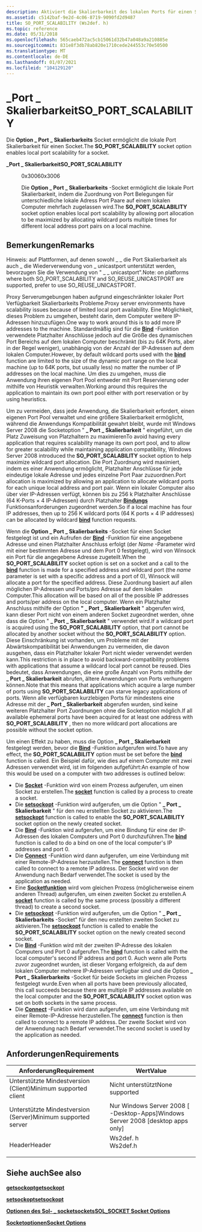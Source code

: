 ```yaml
---
description: Aktiviert die Skalierbarkeit des lokalen Ports für einen Socket.
ms.assetid: c5142baf-9e2d-4c06-8719-9090fd2d9487
title: SO_PORT_SCALABILITY (Ws2def. h)
ms.topic: reference
ms.date: 05/31/2018
ms.openlocfilehash: 565caeb472ac5cb15061d32b47a048a9a210885e
ms.sourcegitcommit: 831e8f3db78ab820e1710cede244553c70e50500
ms.translationtype: MT
ms.contentlocale: de-DE
ms.lasthandoff: 01/07/2021
ms.locfileid: "104129120"
---
```

# <a name="so_port_scalability"></a><span data-ttu-id="49cee-103">\_Port \_ Skalierbarkeit</span><span class="sxs-lookup"><span data-stu-id="49cee-103">SO\_PORT\_SCALABILITY</span></span>

<span data-ttu-id="49cee-104">Die **Option \_ Port \_ Skalierbarkeits** Socket ermöglicht die lokale Port Skalierbarkeit für einen Socket.</span><span class="sxs-lookup"><span data-stu-id="49cee-104">The **SO\_PORT\_SCALABILITY** socket option enables local port scalability for a socket.</span></span>

<dl> <dt>

<span data-ttu-id="49cee-105"><span id="SO_PORT_SCALABILITY"></span><span id="so_port_scalability"></span>**\_Port \_ Skalierbarkeit**</span><span class="sxs-lookup"><span data-stu-id="49cee-105"><span id="SO_PORT_SCALABILITY"></span><span id="so_port_scalability"></span>**SO\_PORT\_SCALABILITY**</span></span>
</dt> <dd> <dl> <dt>

<span data-ttu-id="49cee-106">0x3006</span><span class="sxs-lookup"><span data-stu-id="49cee-106">0x3006</span></span>
</dt> <dt>



<span data-ttu-id="49cee-107">Die **Option \_ Port \_ Skalierbarkeits** -Socket ermöglicht die lokale Port Skalierbarkeit, indem die Zuordnung von Port Belegungen für unterschiedliche lokale Adress Port Paare auf einem lokalen Computer mehrfach zugelassen wird.</span><span class="sxs-lookup"><span data-stu-id="49cee-107">The **SO\_PORT\_SCALABILITY** socket option enables local port scalability by allowing port allocation to be maximized by allocating wildcard ports multiple times for different local address port pairs on a local machine.</span></span>


</dt> </dl> </dd> </dl>

## <a name="remarks"></a><span data-ttu-id="49cee-108">Bemerkungen</span><span class="sxs-lookup"><span data-stu-id="49cee-108">Remarks</span></span>

<span data-ttu-id="49cee-109">Hinweis: auf Plattformen, auf denen sowohl \_ \_ die Port Skalierbarkeit als auch \_ die Wiederverwendung von \_ unicastport unterstützt werden, bevorzugen Sie die Verwendung von " \_ \_ unicastport".</span><span class="sxs-lookup"><span data-stu-id="49cee-109">Note: on platforms where both SO\_PORT\_SCALABILITY and SO\_REUSE\_UNICASTPORT are supported, prefer to use SO\_REUSE\_UNICASTPORT.</span></span>

<span data-ttu-id="49cee-110">Proxy Serverumgebungen haben aufgrund eingeschränkter lokaler Port Verfügbarkeit Skalierbarkeits Probleme.</span><span class="sxs-lookup"><span data-stu-id="49cee-110">Proxy server environments have scalability issues because of limited local port availability.</span></span> <span data-ttu-id="49cee-111">Eine Möglichkeit, dieses Problem zu umgehen, besteht darin, dem Computer weitere IP-Adressen hinzuzufügen.</span><span class="sxs-lookup"><span data-stu-id="49cee-111">One way to work around this is to add more IP addresses to the machine.</span></span> <span data-ttu-id="49cee-112">Standardmäßig sind für die [**Bind**](/windows/desktop/api/winsock/nf-winsock-bind) -Funktion verwendete Platzhalter Anschlüsse jedoch auf die Größe des dynamischen Port Bereichs auf dem lokalen Computer beschränkt (bis zu 64K Ports, aber in der Regel weniger), unabhängig von der Anzahl der IP-Adressen auf dem lokalen Computer.</span><span class="sxs-lookup"><span data-stu-id="49cee-112">However, by default wildcard ports used with the [**bind**](/windows/desktop/api/winsock/nf-winsock-bind) function are limited to the size of the dynamic port range on the local machine (up to 64K ports, but usually less) no matter the number of IP addresses on the local machine.</span></span> <span data-ttu-id="49cee-113">Um dies zu umgehen, muss die Anwendung ihren eigenen Port Pool entweder mit Port Reservierung oder mithilfe von Heuristik verwalten.</span><span class="sxs-lookup"><span data-stu-id="49cee-113">Working around this requires the application to maintain its own port pool either with port reservation or by using heuristics.</span></span>

<span data-ttu-id="49cee-114">Um zu vermeiden, dass jede Anwendung, die Skalierbarkeit erfordert, einen eigenen Port Pool verwaltet und eine größere Skalierbarkeit ermöglicht, während die Anwendungs Kompatibilität gewahrt bleibt, wurde mit Windows Server 2008 die Socketoption " **\_ Port \_ Skalierbarkeit** " eingeführt, um die Platz Zuweisung von Platzhaltern zu maximieren</span><span class="sxs-lookup"><span data-stu-id="49cee-114">To avoid having every application that requires scalability manage its own port pool, and to allow for greater scalability while maintaining application compatibility, Windows Server 2008 introduced the **SO\_PORT\_SCALABILITY** socket option to help maximize wildcard port allocation.</span></span> <span data-ttu-id="49cee-115">Die Port Zuordnung wird maximiert, indem es einer Anwendung ermöglicht, Platzhalter Anschlüsse für jede eindeutige lokale Adresse und jedes einzelne Port Paar zuzuordnen.</span><span class="sxs-lookup"><span data-stu-id="49cee-115">Port allocation is maximized by allowing an application to allocate wildcard ports for each unique local address and port pair.</span></span> <span data-ttu-id="49cee-116">Wenn ein lokaler Computer also über vier IP-Adressen verfügt, können bis zu 256 k Platzhalter Anschlüsse (64 K-Ports × 4 IP-Adressen) durch Platzhalter [**Bindungs**](/windows/desktop/api/winsock/nf-winsock-bind) Funktionsanforderungen zugeordnet werden.</span><span class="sxs-lookup"><span data-stu-id="49cee-116">So if a local machine has four IP addresses, then up to 256 K wildcard ports (64 K ports × 4 IP addresses) can be allocated by wildcard [**bind**](/windows/desktop/api/winsock/nf-winsock-bind) function requests.</span></span>

<span data-ttu-id="49cee-117">Wenn die **Option \_ Port \_ Skalierbarkeits** -Socket für einen Socket festgelegt ist und ein Aufrufen der [**Bind**](/windows/desktop/api/winsock/nf-winsock-bind) -Funktion für eine angegebene Adresse und einen Platzhalter Anschluss erfolgt (der *Name* -Parameter wird mit einer bestimmten Adresse und dem Port 0 festgelegt), wird von Winsock ein Port für die angegebene Adresse zugeteilt.</span><span class="sxs-lookup"><span data-stu-id="49cee-117">When the **SO\_PORT\_SCALABILITY** socket option is set on a socket and a call to the [**bind**](/windows/desktop/api/winsock/nf-winsock-bind) function is made for a specified address and wildcard port (the *name* parameter is set with a specific address and a port of 0), Winsock will allocate a port for the specified address.</span></span> <span data-ttu-id="49cee-118">Diese Zuordnung basiert auf allen möglichen IP-Adressen und Ports/pro Adresse auf dem lokalen Computer.</span><span class="sxs-lookup"><span data-stu-id="49cee-118">This allocation will be based on all of the possible IP addresses and ports/per address on the local computer.</span></span> <span data-ttu-id="49cee-119">Wenn ein Platzhalter Anschluss mithilfe der Option **" \_ Port \_ Skalierbarkeit** " abgerufen wird, kann dieser Port nicht von einem anderen Socket zugeordnet werden, ohne dass die Option " **\_ Port \_ Skalierbarkeit** " verwendet wird.</span><span class="sxs-lookup"><span data-stu-id="49cee-119">If a wildcard port is acquired using the **SO\_PORT\_SCALABILITY** option, that port cannot be allocated by another socket without the **SO\_PORT\_SCALABILITY** option.</span></span> <span data-ttu-id="49cee-120">Diese Einschränkung ist vorhanden, um Probleme mit der Abwärtskompatibilität bei Anwendungen zu vermeiden, die davon ausgehen, dass ein Platzhalter lokaler Port nicht wieder verwendet werden kann.</span><span class="sxs-lookup"><span data-stu-id="49cee-120">This restriction is in place to avoid backward-compatibility problems with applications that assume a wildcard local port cannot be reused.</span></span> <span data-ttu-id="49cee-121">Dies bedeutet, dass Anwendungen, die eine große Anzahl von Ports mithilfe der **\_ Port \_ Skalierbarkeit** abrufen, ältere Anwendungen von Ports verhungern können.</span><span class="sxs-lookup"><span data-stu-id="49cee-121">Note that this means that applications which acquire a large number of ports using **SO\_PORT\_SCALABILITY** can starve legacy applications of ports.</span></span> <span data-ttu-id="49cee-122">Wenn alle verfügbaren kurzlebigen Ports für mindestens eine Adresse mit der **\_ Port \_ Skalierbarkeit** abgerufen wurden, sind keine weiteren Platzhalter Port Zuordnungen ohne die Socketoption möglich.</span><span class="sxs-lookup"><span data-stu-id="49cee-122">If all available ephemeral ports have been acquired for at least one address with **SO\_PORT\_SCALABILITY** , then no more wildcard port allocations are possible without the socket option.</span></span>

<span data-ttu-id="49cee-123">Um einen Effekt zu haben, muss die Option **\_ Port \_ Skalierbarkeit** festgelegt werden, bevor die [**Bind**](/windows/desktop/api/winsock/nf-winsock-bind) -Funktion aufgerufen wird.</span><span class="sxs-lookup"><span data-stu-id="49cee-123">To have any effect, the **SO\_PORT\_SCALABILITY** option must be set before the [**bind**](/windows/desktop/api/winsock/nf-winsock-bind) function is called.</span></span> <span data-ttu-id="49cee-124">Ein Beispiel dafür, wie dies auf einem Computer mit zwei Adressen verwendet wird, ist im folgenden aufgeführt:</span><span class="sxs-lookup"><span data-stu-id="49cee-124">An example of how this would be used on a computer with two addresses is outlined below:</span></span>

-   <span data-ttu-id="49cee-125">Die [**Socket**](/windows/desktop/api/Winsock2/nf-winsock2-socket) -Funktion wird von einem Prozess aufgerufen, um einen Socket zu erstellen.</span><span class="sxs-lookup"><span data-stu-id="49cee-125">The [**socket**](/windows/desktop/api/Winsock2/nf-winsock2-socket) function is called by a process to create a socket.</span></span>
-   <span data-ttu-id="49cee-126">Die [**setsockopt**](/windows/desktop/api/winsock/nf-winsock-setsockopt) -Funktion wird aufgerufen, um die Option " **\_ Port \_ Skalierbarkeit** " für den neu erstellten Socket zu aktivieren.</span><span class="sxs-lookup"><span data-stu-id="49cee-126">The [**setsockopt**](/windows/desktop/api/winsock/nf-winsock-setsockopt) function is called to enable the **SO\_PORT\_SCALABILITY** socket option on the newly created socket.</span></span>
-   <span data-ttu-id="49cee-127">Die [**Bind**](/windows/desktop/api/winsock/nf-winsock-bind) -Funktion wird aufgerufen, um eine Bindung für eine der IP-Adressen des lokalen Computers und Port 0 durchzuführen.</span><span class="sxs-lookup"><span data-stu-id="49cee-127">The [**bind**](/windows/desktop/api/winsock/nf-winsock-bind) function is called to do a bind on one of the local computer's IP addresses and port 0.</span></span>
-   <span data-ttu-id="49cee-128">Die [**Connect**](/windows/desktop/api/Winsock2/nf-winsock2-connect) -Funktion wird dann aufgerufen, um eine Verbindung mit einer Remote-IP-Adresse herzustellen.</span><span class="sxs-lookup"><span data-stu-id="49cee-128">The [**connect**](/windows/desktop/api/Winsock2/nf-winsock2-connect) function is then called to connect to a remote IP address.</span></span> <span data-ttu-id="49cee-129">Der Socket wird von der Anwendung nach Bedarf verwendet.</span><span class="sxs-lookup"><span data-stu-id="49cee-129">The socket is used by the application as needed.</span></span>
-   <span data-ttu-id="49cee-130">Eine [**Socketfunktion**](/windows/desktop/api/Winsock2/nf-winsock2-socket) wird vom gleichen Prozess (möglicherweise einem anderen Thread) aufgerufen, um einen zweiten Socket zu erstellen.</span><span class="sxs-lookup"><span data-stu-id="49cee-130">A [**socket**](/windows/desktop/api/Winsock2/nf-winsock2-socket) function is called by the same process (possibly a different thread) to create a second socket.</span></span>
-   <span data-ttu-id="49cee-131">Die [**setsockopt**](/windows/desktop/api/winsock/nf-winsock-setsockopt) -Funktion wird aufgerufen, um die Option " **\_ Port \_ Skalierbarkeits** -Socket" für den neu erstellten zweiten Socket zu aktivieren.</span><span class="sxs-lookup"><span data-stu-id="49cee-131">The [**setsockopt**](/windows/desktop/api/winsock/nf-winsock-setsockopt) function is called to enable the **SO\_PORT\_SCALABILITY** socket option on the newly created second socket.</span></span>
-   <span data-ttu-id="49cee-132">Die [**Bind**](/windows/desktop/api/winsock/nf-winsock-bind) -Funktion wird mit der zweiten IP-Adresse des lokalen Computers und Port 0 aufgerufen.</span><span class="sxs-lookup"><span data-stu-id="49cee-132">The [**bind**](/windows/desktop/api/winsock/nf-winsock-bind) function is called with the local computer's second IP address and port 0.</span></span> <span data-ttu-id="49cee-133">Auch wenn alle Ports zuvor zugeordnet wurden, ist dieser Vorgang erfolgreich, da auf dem lokalen Computer mehrere IP-Adressen verfügbar sind und die Option **\_ Port \_ Skalierbarkeits** -Socket für beide Sockets im gleichen Prozess festgelegt wurde.</span><span class="sxs-lookup"><span data-stu-id="49cee-133">Even when all ports have been previously allocated, this call succeeds because there are multiple IP addresses available on the local computer and the **SO\_PORT\_SCALABILITY** socket option was set on both sockets in the same process.</span></span>
-   <span data-ttu-id="49cee-134">Die [**Connect**](/windows/desktop/api/Winsock2/nf-winsock2-connect) -Funktion wird dann aufgerufen, um eine Verbindung mit einer Remote-IP-Adresse herzustellen.</span><span class="sxs-lookup"><span data-stu-id="49cee-134">The [**connect**](/windows/desktop/api/Winsock2/nf-winsock2-connect) function is then called to connect to a remote IP address.</span></span> <span data-ttu-id="49cee-135">Der zweite Socket wird von der Anwendung nach Bedarf verwendet.</span><span class="sxs-lookup"><span data-stu-id="49cee-135">The second socket is used by the application as needed.</span></span>

## <a name="requirements"></a><span data-ttu-id="49cee-136">Anforderungen</span><span class="sxs-lookup"><span data-stu-id="49cee-136">Requirements</span></span>



| <span data-ttu-id="49cee-137">Anforderung</span><span class="sxs-lookup"><span data-stu-id="49cee-137">Requirement</span></span> | <span data-ttu-id="49cee-138">Wert</span><span class="sxs-lookup"><span data-stu-id="49cee-138">Value</span></span> |
|-------------------------------------|-------------------------------------------------------------------------------------|
| <span data-ttu-id="49cee-139">Unterstützte Mindestversion (Client)</span><span class="sxs-lookup"><span data-stu-id="49cee-139">Minimum supported client</span></span><br/> | <span data-ttu-id="49cee-140">Nicht unterstützt</span><span class="sxs-lookup"><span data-stu-id="49cee-140">None supported</span></span><br/>                                                           |
| <span data-ttu-id="49cee-141">Unterstützte Mindestversion (Server)</span><span class="sxs-lookup"><span data-stu-id="49cee-141">Minimum supported server</span></span><br/> | <span data-ttu-id="49cee-142">Nur Windows Server 2008 \[ -Desktop-Apps\]</span><span class="sxs-lookup"><span data-stu-id="49cee-142">Windows Server 2008 \[desktop apps only\]</span></span><br/>                                |
| <span data-ttu-id="49cee-143">Header</span><span class="sxs-lookup"><span data-stu-id="49cee-143">Header</span></span><br/>                   | <dl> <span data-ttu-id="49cee-144"><dt>Ws2def. h</dt></span><span class="sxs-lookup"><span data-stu-id="49cee-144"><dt>Ws2def.h</dt></span></span> </dl> |



## <a name="see-also"></a><span data-ttu-id="49cee-145">Siehe auch</span><span class="sxs-lookup"><span data-stu-id="49cee-145">See also</span></span>

<dl> <dt>

[<span data-ttu-id="49cee-146">**getsockopt**</span><span class="sxs-lookup"><span data-stu-id="49cee-146">**getsockopt**</span></span>](/windows/desktop/api/winsock/nf-winsock-getsockopt)
</dt> <dt>

[<span data-ttu-id="49cee-147">**setsockopt**</span><span class="sxs-lookup"><span data-stu-id="49cee-147">**setsockopt**</span></span>](/windows/desktop/api/winsock/nf-winsock-setsockopt)
</dt> <dt>

[<span data-ttu-id="49cee-148">**Optionen des Sol- \_ socketsockets**</span><span class="sxs-lookup"><span data-stu-id="49cee-148">**SOL\_SOCKET Socket Options**</span></span>](sol-socket-socket-options.md)
</dt> <dt>

[<span data-ttu-id="49cee-149">**Socketoptionen**</span><span class="sxs-lookup"><span data-stu-id="49cee-149">**Socket Options**</span></span>](socket-options.md)
</dt> </dl>

 

 




